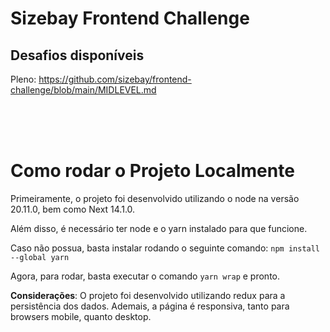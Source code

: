 # Sizebay Frontend Challenge

## Desafios disponíveis

Pleno: https://github.com/sizebay/frontend-challenge/blob/main/MIDLEVEL.md

<br>
<br>
<br>

# Como rodar o Projeto Localmente

Primeiramente, o projeto foi desenvolvido utilizando o node na versão 20.11.0, bem como Next 14.1.0.

Além disso, é necessário ter node e o yarn instalado para que funcione. 

Caso não possua, basta instalar rodando o seguinte comando: ```npm install --global yarn```

Agora, para rodar, basta executar o comando ```yarn wrap``` e pronto.


<b>Considerações</b>: O projeto foi desenvolvido utilizando redux para a persistência dos dados. Ademais, a página é responsiva, tanto para browsers mobile, quanto desktop.
